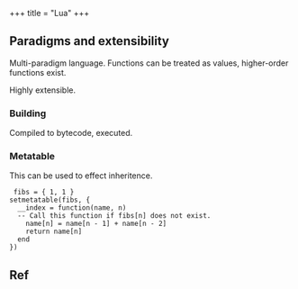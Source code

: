 +++
title = "Lua"
+++

## Paradigms and extensibility
Multi-paradigm language. Functions can be treated as values, higher-order functions exist.

Highly extensible.

### Building
Compiled to bytecode, executed.

### Metatable
This can be used to effect inheritence.
```
 fibs = { 1, 1 }
setmetatable(fibs, {
  __index = function(name, n)
  -- Call this function if fibs[n] does not exist.
    name[n] = name[n - 1] + name[n - 2]
    return name[n]
  end
})
```


## Ref
<div class="spreadsheet" fullHeight src="../lua.toml"> </div>  

